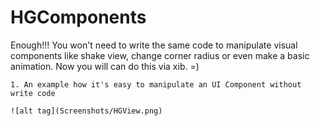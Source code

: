HGComponents
============

Enough!!! You won't need to write the same code to manipulate visual components like shake view, change corner radius or even make a basic animation. Now you will can do this via xib. =)

```
1. An example how it's easy to manipulate an UI Component without write code

![alt tag](Screenshots/HGView.png)

```

